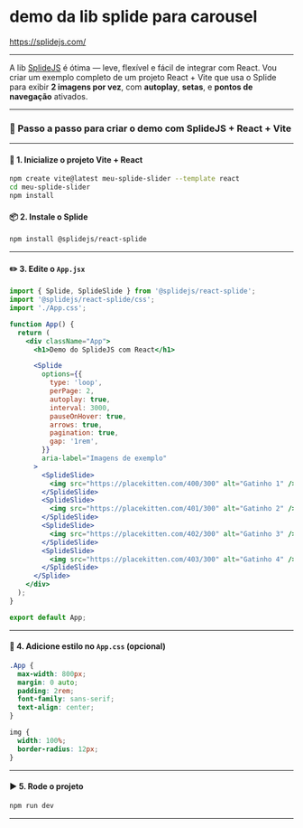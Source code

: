 # demo da lib splide para carousel

https://splidejs.com/


---


A lib [SplideJS](https://splidejs.com/) é ótima — leve, flexível e fácil de integrar com React. Vou criar um exemplo completo de um projeto React + Vite que usa o Splide para exibir **2 imagens por vez**, com **autoplay**, **setas**, e **pontos de navegação** ativados.

---

### 🚀 Passo a passo para criar o demo com SplideJS + React + Vite

---

#### 📁 1. Inicialize o projeto Vite + React
```bash
npm create vite@latest meu-splide-slider --template react
cd meu-splide-slider
npm install
```

#### 📦 2. Instale o Splide
```bash
npm install @splidejs/react-splide
```

---

#### ✏️ 3. Edite o `App.jsx`

```jsx
import { Splide, SplideSlide } from '@splidejs/react-splide';
import '@splidejs/react-splide/css';
import './App.css';

function App() {
  return (
    <div className="App">
      <h1>Demo do SplideJS com React</h1>

      <Splide
        options={{
          type: 'loop',
          perPage: 2,
          autoplay: true,
          interval: 3000,
          pauseOnHover: true,
          arrows: true,
          pagination: true,
          gap: '1rem',
        }}
        aria-label="Imagens de exemplo"
      >
        <SplideSlide>
          <img src="https://placekitten.com/400/300" alt="Gatinho 1" />
        </SplideSlide>
        <SplideSlide>
          <img src="https://placekitten.com/401/300" alt="Gatinho 2" />
        </SplideSlide>
        <SplideSlide>
          <img src="https://placekitten.com/402/300" alt="Gatinho 3" />
        </SplideSlide>
        <SplideSlide>
          <img src="https://placekitten.com/403/300" alt="Gatinho 4" />
        </SplideSlide>
      </Splide>
    </div>
  );
}

export default App;
```

---

#### 🎨 4. Adicione estilo no `App.css` (opcional)

```css
.App {
  max-width: 800px;
  margin: 0 auto;
  padding: 2rem;
  font-family: sans-serif;
  text-align: center;
}

img {
  width: 100%;
  border-radius: 12px;
}
```

---

#### ▶️ 5. Rode o projeto
```bash
npm run dev
```

---

